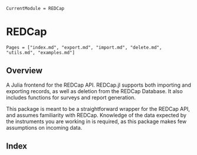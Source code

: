 ```@meta
CurrentModule = REDCap
```
# REDCap
```@contents
Pages = ["index.md", "export.md", "import.md", "delete.md", "utils.md", "examples.md"]
```

## Overview

A Julia frontend for the REDCap API. REDCap.jl supports both importing and exporting records, as well as deletion from the REDCap Database. It also includes functions for surveys and report generation.

This package is meant to be a straightforward wrapper for the REDCap API, and assumes familiarity with REDCap. Knowledge of the data expected by the instruments you are working in is required, as this package makes few assumptions on incoming data. 


## Index

```@index
```